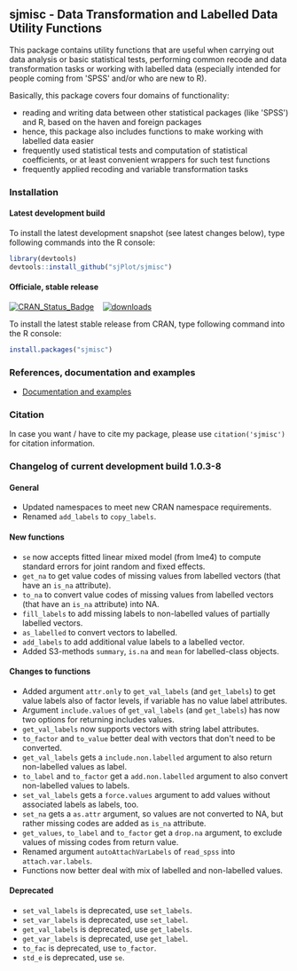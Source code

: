 sjmisc - Data Transformation and Labelled Data Utility Functions
------------------------------------------------------------------------------
This package contains utility functions that are useful when carrying out data analysis or basic statistical tests, performing common recode and data transformation tasks or working with labelled data (especially intended for people coming from 'SPSS' and/or who are new to R).

Basically, this package covers four domains of functionality:
* reading and writing data between other statistical packages (like 'SPSS') and R, based on the haven and foreign packages
* hence, this package also includes functions to make working with labelled data easier
* frequently used statistical tests and computation of statistical coefficients, or at least convenient wrappers for such test functions
* frequently applied recoding and variable transformation tasks


### Installation

#### Latest development build

To install the latest development snapshot (see latest changes below), type following commands into the R console:

```r
library(devtools)
devtools::install_github("sjPlot/sjmisc")
```

#### Officiale, stable release
[![CRAN_Status_Badge](http://www.r-pkg.org/badges/version/sjmisc)](http://cran.r-project.org/package=sjmisc)
&#160;&#160;
[![downloads](http://cranlogs.r-pkg.org/badges/sjmisc)](http://cranlogs.r-pkg.org/)

To install the latest stable release from CRAN, type following command into the R console:

```r
install.packages("sjmisc")
```

### References, documentation and examples

- [Documentation and examples](http://www.strengejacke.de/sjPlot/)


### Citation

In case you want / have to cite my package, please use `citation('sjmisc')` for citation information. 


### Changelog of current development build 1.0.3-8

#### General
* Updated namespaces to meet new CRAN namespace requirements.
* Renamed `add_labels` to `copy_labels`.

#### New functions
* `se` now accepts fitted linear mixed model (from lme4) to compute standard errors for joint random and fixed effects.
* `get_na` to get value codes of missing values from labelled vectors (that have an `is_na` attribute).
* `to_na` to convert value codes of missing values from labelled vectors (that have an `is_na` attribute) into NA.
* `fill_labels` to add missing labels to non-labelled values of partially labelled vectors.
* `as_labelled` to convert vectors to labelled.
* `add_labels` to add additional value labels to a labelled vector.
* Added S3-methods `summary`, `is.na` and `mean` for labelled-class objects.

#### Changes to functions
* Added argument `attr.only` to `get_val_labels` (and `get_labels`) to get value labels also of factor levels, if variable has no value label attributes.
* Argument `include.values` of `get_val_labels` (and `get_labels`) has now two options for returning includes values.
* `get_val_labels` now supports vectors with string label attributes.
* `to_factor` and `to_value` better deal with vectors that don't need to be converted.
* `get_val_labels` gets a `include.non.labelled` argument to also return non-labelled values as label.
* `to_label` and `to_factor` get a `add.non.labelled` argument to also convert non-labelled values to labels.
* `set_val_labels` gets a `force.values` argument to add values without associated labels as labels, too.
* `set_na` gets a `as.attr` argument, so values are not converted to NA, but rather missing codes are added as `is_na` attribute.
* `get_values`, `to_label` and `to_factor` get a `drop.na` argument, to exclude values of missing codes from return value.
* Renamed argument `autoAttachVarLabels` of `read_spss` into `attach.var.labels`.
* Functions now better deal with mix of labelled and non-labelled values.

#### Deprecated
* `set_val_labels` is deprecated, use `set_labels`.
* `set_var_labels` is deprecated, use `set_label`.
* `get_val_labels` is deprecated, use `get_labels`.
* `get_var_labels` is deprecated, use `get_label`.
* `to_fac` is deprecated, use `to_factor`.
* `std_e` is deprecated, use `se`.
